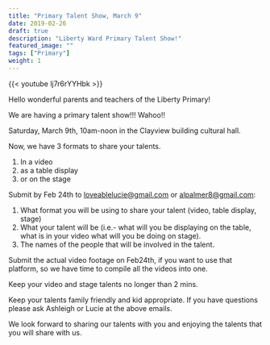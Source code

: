```yaml
---
title: "Primary Talent Show, March 9"
date: 2019-02-26
draft: true
description: "Liberty Ward Primary Talent Show!"
featured_image: ""
tags: ["Primary"]
weight: 1
---
```


{{< youtube lj7r6rYYHbk >}}

Hello wonderful parents and teachers of the Liberty Primary! 

We are having a primary talent show!!! Wahoo!!

Saturday, March 9th, 10am-noon in the Clayview building cultural hall.

Now, we have 3 formats to share your talents. 

1. In a video
2. as a table display
3. or on the stage

Submit by Feb 24th to loveablelucie@gmail.com or alpalmer8@gmail.com:

1. What format you will be using to share your talent (video, table display, stage)
2. What your talent will be (i.e.- what will you be displaying on the table, what is in your video what will you be doing on stage).
3. The names of the people that will be involved in the talent.

Submit the actual video footage on Feb24th, if you want to use that platform, so we have time to compile all the videos into one.

Keep your video and stage talents no longer than 2 mins.

Keep your talents family friendly and kid appropriate. If you have questions please ask Ashleigh or Lucie at the above emails.

We look forward to sharing our talents with you and enjoying the talents that you will share with us.